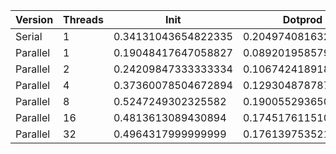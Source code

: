 | Version  | Threads |         Init        |       Dotprod       |         User        |         Sys         |       Elapsed       |      Speedup       |      Efficiency     |
|----------|---------|---------------------|---------------------|---------------------|---------------------|---------------------|--------------------|---------------------|
|  Serial  |    1    | 0.34131043654822335 | 0.20497408163265307 | 0.42373648648648643 | 0.13966428571428569 |  0.5622588832487311 |        1.0         |         1.0         |
| Parallel |    1    | 0.19048417647058827 | 0.08920195857988165 |     0.162421875     | 0.13448062015503875 |  0.2954638554216868 | 1.902970102540203  |  1.902970102540203  |
| Parallel |    2    | 0.24209847333333334 | 0.10674241891891892 |  0.2160357142857143 | 0.17315107913669064 |  0.1967883211678832 | 2.857176075855941  |  1.4285880379279705 |
| Parallel |    4    | 0.37360078504672894 | 0.12930487878787877 |  0.357865671641791  | 0.24741044776119409 |     0.153296875     | 3.6677778542369572 |  0.9169444635592393 |
| Parallel |    8    |  0.5247249302325582 | 0.19005529365079368 |  0.5649285714285714 | 0.36474820143884895 | 0.12227702702702703 | 4.598238090336089  |  0.5747797612920111 |
| Parallel |    16   |  0.4813613089430894 | 0.17451761151079137 |  0.3448380281690141 |  0.3354710144927536 | 0.11922222222222222 |  4.71605773461191  |  0.2947536084132444 |
| Parallel |    32   |  0.4964317999999999 | 0.17613975352112676 | 0.35214074074074075 | 0.34518248175182487 | 0.11832835820895521 | 4.751683296880044  | 0.14849010302750137 |